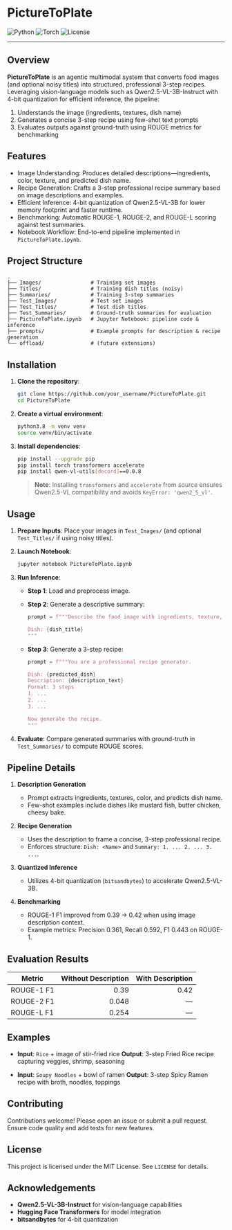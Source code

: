 # PictureToPlate

![Python](https://img.shields.io/badge/Python-3.8%2B-blue) ![Torch](https://img.shields.io/badge/torch-1.12.0+-red) ![License](https://img.shields.io/badge/license-MIT-green)

---

## Overview

**PictureToPlate** is an agentic multimodal system that converts food images (and optional noisy titles) into structured, professional 3-step recipes. Leveraging vision-language models such as Qwen2.5-VL-3B-Instruct with 4-bit quantization for efficient inference, the pipeline:
1. Understands the image (ingredients, textures, dish name)  
2. Generates a concise 3-step recipe using few-shot text prompts  
3. Evaluates outputs against ground-truth using ROUGE metrics for benchmarking  

## Features

- Image Understanding: Produces detailed descriptions—ingredients, color, texture, and predicted dish name.  
- Recipe Generation: Crafts a 3-step professional recipe summary based on image descriptions and examples.  
- Efficient Inference: 4-bit quantization of Qwen2.5-VL-3B for lower memory footprint and faster runtime.  
- Benchmarking: Automatic ROUGE-1, ROUGE-2, and ROUGE-L scoring against test summaries.  
- Notebook Workflow: End-to-end pipeline implemented in `PictureToPlate.ipynb`.  

## Project Structure

```plaintext
.
├── Images/                # Training set images
├── Titles/                # Training dish titles (noisy)
├── Summaries/             # Training 3-step summaries
├── Test_Images/           # Test set images
├── Test_Titles/           # Test dish titles
├── Test_Summaries/        # Ground-truth summaries for evaluation
├── PictureToPlate.ipynb   # Jupyter Notebook: pipeline code & inference
├── prompts/               # Example prompts for description & recipe generation
└── offload/               # (future extensions)
````

## Installation

1. **Clone the repository**:

   ```bash
   git clone https://github.com/your_username/PictureToPlate.git
   cd PictureToPlate
   ```

2. **Create a virtual environment**:

   ```bash
   python3.8 -m venv venv
   source venv/bin/activate
   ```

3. **Install dependencies**:

   ```bash
   pip install --upgrade pip
   pip install torch transformers accelerate
   pip install qwen-vl-utils[decord]==0.0.8
   ```

   > **Note**: Installing `transformers` and `accelerate` from source ensures Qwen2.5-VL compatibility and avoids `KeyError: 'qwen2_5_vl'`.

## Usage

1. **Prepare Inputs**: Place your images in `Test_Images/` (and optional `Test_Titles/` if using noisy titles).
2. **Launch Notebook**:

   ```bash
   jupyter notebook PictureToPlate.ipynb
   ```
3. **Run Inference**:

   * **Step 1**: Load and preprocess image.
   * **Step 2**: Generate a descriptive summary:

     ```python
     prompt = f"""Describe the food image with ingredients, texture, etc.

     Dish: {dish_title}
     """
     ```
   * **Step 3**: Generate a 3-step recipe:

     ```python
     prompt = f"""You are a professional recipe generator.

     Dish: {predicted_dish}
     Description: {description_text}
     Format: 3 steps
     1. ...
     2. ...
     3. ...

     Now generate the recipe.
     """
     ```
4. **Evaluate**: Compare generated summaries with ground-truth in `Test_Summaries/` to compute ROUGE scores.

## Pipeline Details

1. **Description Generation**

   * Prompt extracts ingredients, textures, color, and predicts dish name.
   * Few-shot examples include dishes like mustard fish, butter chicken, cheesy bake.

2. **Recipe Generation**

   * Uses the description to frame a concise, 3-step professional recipe.
   * Enforces structure: `Dish: <Name>` and `Summary: 1. ... 2. ... 3. ...`.

3. **Quantized Inference**

   * Utilizes 4-bit quantization (`bitsandbytes`) to accelerate Qwen2.5-VL-3B.

4. **Benchmarking**

   * ROUGE-1 F1 improved from 0.39 → 0.42 when using image description context.
   * Example metrics: Precision 0.361, Recall 0.592, F1 0.443 on ROUGE-1.

## Evaluation Results

| Metric     | Without Description | With Description |
| ---------- | ------------------: | ---------------: |
| ROUGE-1 F1 |                0.39 |             0.42 |
| ROUGE-2 F1 |               0.048 |                — |
| ROUGE-L F1 |               0.254 |                — |

## Examples

* **Input**: `Rice` + image of stir-fried rice
  **Output**: 3-step Fried Rice recipe capturing veggies, shrimp, seasoning

* **Input**: `Soupy Noodles` + bowl of ramen
  **Output**: 3-step Spicy Ramen recipe with broth, noodles, toppings

## Contributing

Contributions welcome! Please open an issue or submit a pull request. Ensure code quality and add tests for new features.

## License

This project is licensed under the MIT License. See `LICENSE` for details.

## Acknowledgements

* **Qwen2.5-VL-3B-Instruct** for vision-language capabilities
* **Hugging Face Transformers** for model integration
* **bitsandbytes** for 4-bit quantization
